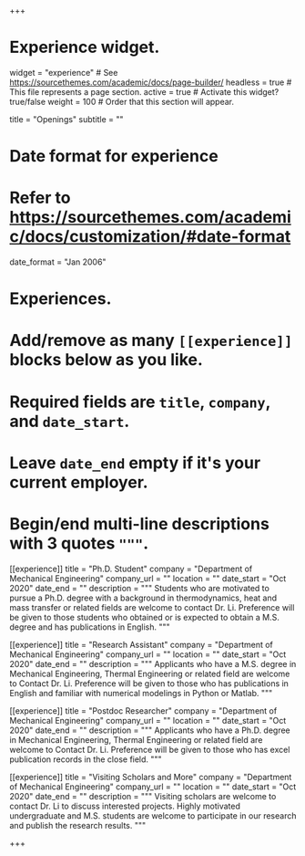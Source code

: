
+++
# Experience widget.
widget = "experience"  # See https://sourcethemes.com/academic/docs/page-builder/
headless = true  # This file represents a page section.
active = true  # Activate this widget? true/false
weight = 100  # Order that this section will appear.

title = "Openings"
subtitle = ""

# Date format for experience
#   Refer to https://sourcethemes.com/academic/docs/customization/#date-format
date_format = "Jan 2006"

# Experiences.
#   Add/remove as many `[[experience]]` blocks below as you like.
#   Required fields are `title`, `company`, and `date_start`.
#   Leave `date_end` empty if it's your current employer.
#   Begin/end multi-line descriptions with 3 quotes `"""`.

[[experience]]
  title = "Ph.D. Student"
  company = "Department of Mechanical Engineering"
  company_url = ""
  location = ""
  date_start = "Oct 2020"
  date_end = ""
  description = """
  Students who are motivated to pursue a Ph.D. degree with a background in thermodynamics, heat and mass transfer or related fields are welcome to contact Dr. Li. Preference will be given to those students who obtained or is expected to obtain a M.S. degree and has publications in English. 
  """

[[experience]]
  title = "Research Assistant"
  company = "Department of Mechanical Engineering"
  company_url = ""
  location = ""
  date_start = "Oct 2020"
  date_end = ""
  description = """
  Applicants who have a M.S. degree in Mechanical Engineering, Thermal Engineering or related field are welcome to Contact Dr. Li. Preference will be given to those who has publications in English and familiar with numerical modelings in Python or Matlab.
  """

[[experience]]
  title = "Postdoc Researcher"
  company = "Department of Mechanical Engineering"
  company_url = ""
  location = ""
  date_start = "Oct 2020"
  date_end = ""
  description = """
  Applicants who have a Ph.D. degree in Mechanical Engineering, Thermal Engineering or related field are welcome to Contact Dr. Li. Preference will be given to those who has excel publication records in the close field.
  """
  
[[experience]]
  title = "Visiting Scholars and More"
  company = "Department of Mechanical Engineering"
  company_url = ""
  location = ""
  date_start = "Oct 2020"
  date_end = ""
  description = """ 
  Visiting scholars are welcome to contact Dr. Li to discuss interested projects. Highly motivated undergraduate and M.S. students are welcome to participate in our research and publish the research results.
  """

+++
